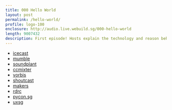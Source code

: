 ```yaml
---
title: 000 Hello World
layout: post
permalink: /hello-world/
profile: logo-100
enclosure: http://audio.live.webuild.sg/000-hello-world
length: 9007432
description: First episode! Hosts explain the technology and reason behind this live audio show
---
```

*   [icecast][1]
*   [mumble][2]
*   [soundplant][3]
*   [ccmixter][4]
*   [vorbis][5]
*   [shoutcast][6]
*   [makers][7]
*   [rdrc][8]
*   [pycon.sg][9]
*   [uxsg][10]

 [1]: http://www.icecast.org/
 [2]: http://mumble.sourceforge.net/
 [3]: http://soundplant.org/
 [4]: http://ccmixter.org/
 [5]: http://www.vorbis.com/
 [6]: http://www.shoutcast.com/
 [7]: http://www.amazon.com/Makers-The-New-Industrial-Revolution/dp/0307720950
 [8]: http://reddotrubyconf.com/
 [9]: https://pycon.sg/
 [10]: http://www.uxsg.org/
